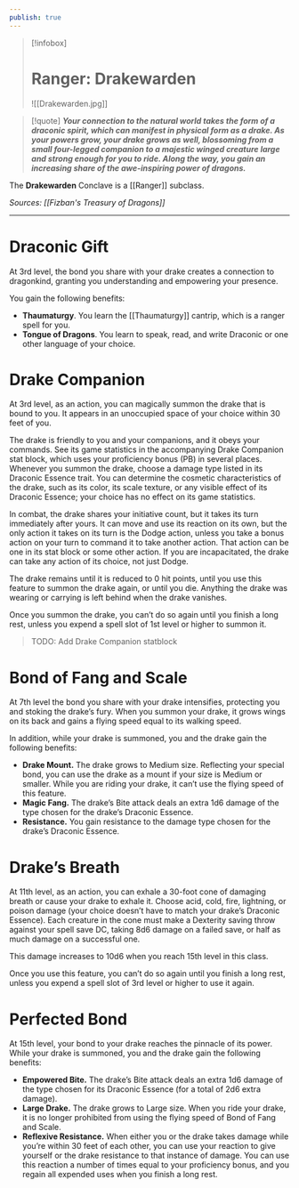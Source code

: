 ```yaml
---
publish: true
---
```

> [!infobox]
> # Ranger: Drakewarden
> ![[Drakewarden.jpg]]

> [!quote]
> **_Your connection to the natural world takes the form of a draconic spirit, which can manifest in physical form as a drake. As your powers grow, your drake grows as well, blossoming from a small four-legged companion to a majestic winged creature large and strong enough for you to ride. Along the way, you gain an increasing share of the awe-inspiring power of dragons._**

The **Drakewarden** Conclave is a [[Ranger]] subclass.

*Sources: [[Fizban's Treasury of Dragons]]*
***
# Draconic Gift
At 3rd level, the bond you share with your drake creates a connection to dragonkind, granting you understanding and empowering your presence.

You gain the following benefits:
- **Thaumaturgy**. You learn the [[Thaumaturgy]] cantrip, which is a ranger spell for you.
- **Tongue of Dragons**. You learn to speak, read, and write Draconic or one other language of your choice.
# Drake Companion
At 3rd level, as an action, you can magically summon the drake that is bound to you. It appears in an unoccupied space of your choice within 30 feet of you.

The drake is friendly to you and your companions, and it obeys your commands. See its game statistics in the accompanying Drake Companion stat block, which uses your proficiency bonus (PB) in several places. Whenever you summon the drake, choose a damage type listed in its Draconic Essence trait. You can determine the cosmetic characteristics of the drake, such as its color, its scale texture, or any visible effect of its Draconic Essence; your choice has no effect on its game statistics.

In combat, the drake shares your initiative count, but it takes its turn immediately after yours. It can move and use its reaction on its own, but the only action it takes on its turn is the Dodge action, unless you take a bonus action on your turn to command it to take another action. That action can be one in its stat block or some other action. If you are incapacitated, the drake can take any action of its choice, not just Dodge.

The drake remains until it is reduced to 0 hit points, until you use this feature to summon the drake again, or until you die. Anything the drake was wearing or carrying is left behind when the drake vanishes.

Once you summon the drake, you can’t do so again until you finish a long rest, unless you expend a spell slot of 1st level or higher to summon it.

> TODO: Add Drake Companion statblock
# Bond of Fang and Scale
At 7th level the bond you share with your drake intensifies, protecting you and stoking the drake’s fury. When you summon your drake, it grows wings on its back and gains a flying speed equal to its walking speed.

In addition, while your drake is summoned, you and the drake gain the following benefits:
- **Drake Mount.** The drake grows to Medium size. Reflecting your special bond, you can use the drake as a mount if your size is Medium or smaller. While you are riding your drake, it can’t use the flying speed of this feature.
- **Magic Fang.** The drake’s Bite attack deals an extra 1d6 damage of the type chosen for the drake’s Draconic Essence.
- **Resistance.** You gain resistance to the damage type chosen for the drake’s Draconic Essence.
# Drake’s Breath
At 11th level, as an action, you can exhale a 30-foot cone of damaging breath or cause your drake to exhale it. Choose acid, cold, fire, lightning, or poison damage (your choice doesn’t have to match your drake’s Draconic Essence). Each creature in the cone must make a Dexterity saving throw against your spell save DC, taking 8d6 damage on a failed save, or half as much damage on a successful one.

This damage increases to 10d6 when you reach 15th level in this class.

Once you use this feature, you can’t do so again until you finish a long rest, unless you expend a spell slot of 3rd level or higher to use it again.
# Perfected Bond
At 15th level, your bond to your drake reaches the pinnacle of its power. While your drake is summoned, you and the drake gain the following benefits:
- **Empowered Bite.** The drake’s Bite attack deals an extra 1d6 damage of the type chosen for its Draconic Essence (for a total of 2d6 extra damage).
- **Large Drake.** The drake grows to Large size. When you ride your drake, it is no longer prohibited from using the flying speed of Bond of Fang and Scale.
- **Reflexive Resistance.** When either you or the drake takes damage while you’re within 30 feet of each other, you can use your reaction to give yourself or the drake resistance to that instance of damage. You can use this reaction a number of times equal to your proficiency bonus, and you regain all expended uses when you finish a long rest.